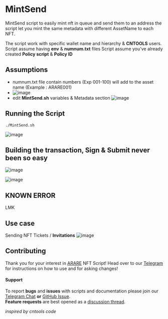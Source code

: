 # MintSend
MintSend script to easily mint nft in queue and send them to an address
the script let you mint the same metadata with different AssetName to each NFT.

The script work with specific wallet name and hierarchy & **CNTOOLS** users.
Script assume having **env** & **numnum.txt** files
Script assume you've already created **Policy script** & **Policy ID**

## Assumptions
- numnum.txt file contain numbers (Exp 001-100) will add to the asset name (Example : ARARE001)
- ![image](https://user-images.githubusercontent.com/7429306/170392921-4acd4e48-57d2-4dce-bf8b-06fe5cbbde5e.png)
- edit **MintSend.sh** variables & Metadata section
![image](https://user-images.githubusercontent.com/7429306/170392869-8ff58dbc-3a13-4b08-ab8d-50ea44e1e948.png)


## Running the Script
```
./MintSend.sh
```
![image](https://user-images.githubusercontent.com/7429306/170393437-66c364ba-c688-466c-a325-8c2b34b855e5.png)

## Building the transaction, Sign & Submit never been so easy
![image](https://user-images.githubusercontent.com/7429306/170393642-562f6663-8ce1-43e0-8fbb-e29801f84fc7.png)

![image](https://user-images.githubusercontent.com/7429306/170393713-2d2f1895-6fc1-47c1-9b61-dd0d2f3af7a6.png)


## KNOWN ERROR
LMK


## Use case
Sending NFT Tickets / **Invitations**
![image](https://user-images.githubusercontent.com/7429306/170393846-980f8806-5fb9-4b11-b7ec-c086a2c9a6fa.png)



## Contributing

Thank you for your interest in [ARARE](https://arare.io) NFT Script! Head over to our [Telegram](https://t.me/ararestakepool) for instructions on how to use and for asking changes!


#### Support

To report **bugs** and **issues** with scripts and documentation please join our [Telegram Chat](https://t.me/ararestakepool) **or** [GitHub Issue](https://github.com/ARARE-pool/NFT-Script/issues/new/choose).  
**Feature requests** are best opened as a [discussion thread](https://github.com/ARARE-pool/NFT-Script/discussions/new).

<i>inspired by cntools code</i>
